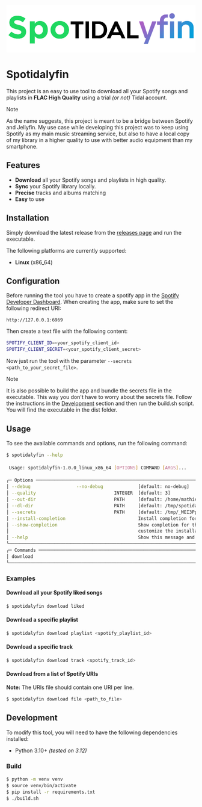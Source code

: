 ![logo](.git-assets/logo.webp)
# Spotidalyfin

This project is an easy to use tool to download all your Spotify songs and playlists in **FLAC High Quality** using a
trial *(or not)* Tidal account.

> [!NOTE]
> As the name suggests, this project is meant to be a bridge between Spotify and Jellyfin.
> My use case while developing this project was to keep using Spotify as my main music streaming service, but also to have
> a local copy of my library in a higher quality to use with better audio equipment than my smartphone.

## Features

- **Download** all your Spotify songs and playlists in high quality.
- **Sync** your Spotify library locally.
- **Precise** tracks and albums matching
- **Easy** to use

## Installation

Simply download the latest release from the [releases page](./releases) and run the executable.

The following platforms are currently supported:

- **Linux** (x86_64)

## Configuration

Before running the tool you have to create a spotify app in
the [Spotify Developer Dashboard](https://developer.spotify.com/dashboard/applications).
When creating the app, make sure to set the following redirect URI:

```
http://127.0.0.1:6969
```

Then create a text file with the following content:

```bash
SPOTIFY_CLIENT_ID=<your_spotify_client_id>
SPOTIFY_CLIENT_SECRET=<your_spotify_client_secret>
```

Now just run the tool with the parameter `--secrets <path_to_your_secret_file>`.

> [!NOTE]
> It is also possible to build the app and bundle the secrets file in the executable. This way you don't have to worry
> about the secrets file.
> Follow the instructions in the [Development](#development) section and then run the build.sh script. You will find the
> executable in the dist folder.

## Usage

To see the available commands and options, run the following command:

```bash
$ spotidalyfin --help

 Usage: spotidalyfin-1.0.0_linux_x86_64 [OPTIONS] COMMAND [ARGS]...                                           
                                                                                                              
╭─ Options ──────────────────────────────────────────────────────────────────────────────────────────────────╮
│ --debug                 --no-debug             [default: no-debug]                                         │
│ --quality                             INTEGER  [default: 3]                                                │
│ --out-dir                             PATH     [default: /home/mathieu/Music/spotidalyfin]                 │
│ --dl-dir                              PATH     [default: /tmp/spotidalyfin]                                │
│ --secrets                             PATH     [default: /tmp/_MEI3PpYzy/spotidalyfin.secrets]             │
│ --install-completion                           Install completion for the current shell.                   │
│ --show-completion                              Show completion for the current shell, to copy it or        │
│                                                customize the installation.                                 │
│ --help                                         Show this message and exit.                                 │
╰────────────────────────────────────────────────────────────────────────────────────────────────────────────╯
╭─ Commands ─────────────────────────────────────────────────────────────────────────────────────────────────╮
│ download                                                                                                   │
╰────────────────────────────────────────────────────────────────────────────────────────────────────────────╯
```

### Examples

#### Download all your Spotify liked songs
```bash
$ spotidalyfin download liked
```

#### Download a specific playlist
```bash
$ spotidalyfin download playlist <spotify_playlist_id>
```

#### Download a specific track
```bash
$ spotidalyfin download track <spotify_track_id>
```

#### Download from a list of Spotify URIs
**Note:** The URIs file should contain one URI per line.
```bash
$ spotidalyfin download file <path_to_file>
```


## Development

To modify this tool, you will need to have the following dependencies installed:

- Python 3.10+ *(tested on 3.12)*

### Build
```bash
$ python -m venv venv
$ source venv/bin/activate
$ pip install -r requirements.txt
$ ./build.sh
```